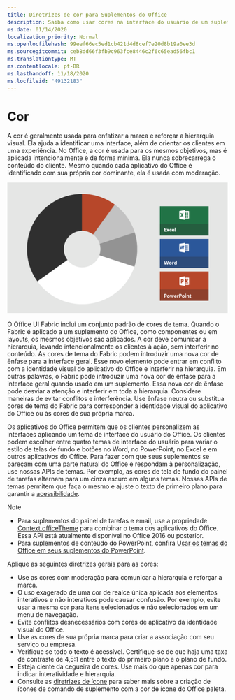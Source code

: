 ```yaml
---
title: Diretrizes de cor para Suplementos do Office
description: Saiba como usar cores na interface do usuário de um suplemento do Office.
ms.date: 01/14/2020
localization_priority: Normal
ms.openlocfilehash: 99eef66ec5ed1cb421d4d8cef7e20d8b19a0ee3d
ms.sourcegitcommit: ceb8dd66f3fb9c963fce8446c2f6c65ead56fbc1
ms.translationtype: MT
ms.contentlocale: pt-BR
ms.lasthandoff: 11/18/2020
ms.locfileid: "49132183"
---
```

# <a name="color"></a>Cor

A cor é geralmente usada para enfatizar a marca e reforçar a hierarquia visual. Ela ajuda a identificar uma interface, além de orientar os clientes em uma experiência. No Office, a cor é usada para os mesmos objetivos, mas é aplicada intencionalmente e de forma mínima. Ela nunca sobrecarrega o conteúdo do cliente. Mesmo quando cada aplicativo do Office é identificado com sua própria cor dominante, ela é usada com moderação.

![Diagrama mostrando o esquema de cores do Office, Excel, Word e PowerPoint. As principais cores do Office são pretas e brancas, e as cores secundárias são cinza claro, cinza escuro e laranja. A cor dominante do Excel é verde, o Word é azul e o PowerPoint é laranja.](../images/office-addins-color-schemes.png)

O Office UI Fabric inclui um conjunto padrão de cores de tema. Quando o Fabric é aplicado a um suplemento do Office, como componentes ou em layouts, os mesmos objetivos são aplicados. A cor deve comunicar a hierarquia, levando intencionalmente os clientes à ação, sem interferir no conteúdo. As cores de tema do Fabric podem introduzir uma nova cor de ênfase para a interface geral. Esse novo elemento pode entrar em conflito com a identidade visual do aplicativo do Office e interferir na hierarquia. Em outras palavras, o Fabric pode introduzir uma nova cor de ênfase para a interface geral quando usado em um suplemento. Essa nova cor de ênfase pode desviar a atenção e interferir em toda a hierarquia. Considere maneiras de evitar conflitos e interferência. Use ênfase neutra ou substitua cores de tema do Fabric para corresponder à identidade visual do aplicativo do Office ou às cores de sua própria marca.

Os aplicativos do Office permitem que os clientes personalizem as interfaces aplicando um tema de interface do usuário do Office. Os clientes podem escolher entre quatro temas de interface do usuário para variar o estilo de telas de fundo e botões no Word, no PowerPoint, no Excel e em outros aplicativos do Office. Para fazer com que seus suplementos se pareçam com uma parte natural do Office e respondam à personalização, use nossas APIs de temas. Por exemplo, as cores de tela de fundo do painel de tarefas alternam para um cinza escuro em alguns temas. Nossas APIs de temas permitem que faça o mesmo e ajuste o texto de primeiro plano para garantir a [acessibilidade](../design/accessibility-guidelines.md).

> [!NOTE]
> - Para suplementos do painel de tarefas e email, use a propriedade [Context.officeTheme](/javascript/api/office/office.context) para combinar o tema dos aplicativos do Office. Essa API está atualmente disponível no Office 2016 ou posterior.
> - Para suplementos de conteúdo do PowerPoint, confira [Usar os temas do Office em seus suplementos do PowerPoint](../powerpoint/use-document-themes-in-your-powerpoint-add-ins.md).

Aplique as seguintes diretrizes gerais para as cores:

- Use as cores com moderação para comunicar a hierarquia e reforçar a marca.
- O uso exagerado de uma cor de realce única aplicada aos elementos interativos e não interativos pode causar confusão. Por exemplo, evite usar a mesma cor para itens selecionados e não selecionados em um menu de navegação.
- Evite conflitos desnecessários com cores de aplicativo da identidade visual do Office.
- Use as cores de sua própria marca para criar a associação com seu serviço ou empresa.
- Verifique se todo o texto é acessível. Certifique-se de que haja uma taxa de contraste de 4,5:1 entre o texto do primeiro plano e o plano de fundo.
- Esteja ciente da cegueira de cores. Use mais do que apenas cor para indicar interatividade e hierarquia.
- Consulte as [diretrizes de ícone](../design/add-in-icons.md) para saber mais sobre a criação de ícones de comando de suplemento com a cor de ícone do Office paleta.
